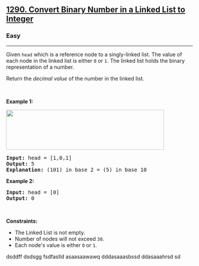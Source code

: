 <h2><a href="https://leetcode.com/problems/convert-binary-number-in-a-linked-list-to-integer/">1290. Convert Binary Number in a Linked List to Integer</a></h2><h3>Easy</h3><hr><div><p>Given <code>head</code> which is a reference node to a singly-linked list. The value of each node in the linked list is either <code>0</code> or <code>1</code>. The linked list holds the binary representation of a number.</p>

<p>Return the <em>decimal value</em> of the number in the linked list.</p>

<p>&nbsp;</p>
<p><strong>Example 1:</strong></p>
<img alt="" src="https://assets.leetcode.com/uploads/2019/12/05/graph-1.png" style="width: 426px; height: 108px;">
<pre><strong>Input:</strong> head = [1,0,1]
<strong>Output:</strong> 5
<strong>Explanation:</strong> (101) in base 2 = (5) in base 10
</pre>

<p><strong>Example 2:</strong></p>

<pre><strong>Input:</strong> head = [0]
<strong>Output:</strong> 0
</pre>

<p>&nbsp;</p>
<p><strong>Constraints:</strong></p>

<ul>
	<li>The Linked List is not empty.</li>
	<li>Number of nodes&nbsp;will not exceed <code>30</code>.</li>
	<li>Each node's value is either&nbsp;<code>0</code> or <code>1</code>.</li>
</ul>
</div>

dsddff
dsdsgg
fsdfaslld
asaasaawawq
dddasaaasbssd
ddasaaahrsd
sd
